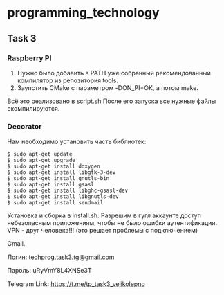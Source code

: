 # programming_technology
## Task 3
###  Raspberry PI
1) Нужно было добавить в PATH уже собранный рекомендованный компилятор из репозитория tools.
2) Заупстить CMake с параметром -DON_PI=OK, а потом make.

Всё это реализовано в script.sh После его запуска все нужные файлы скомпилируются.
### Decorator
Нам необходимо установить часть библиотек:
```shell
$ sudo apt-get update 
$ sudo apt-get upgrade
$ sudo apt-get install doxygen
$ sudo apt-get install libgtk-3-dev 
$ sudo apt-get install gnutls-bin
$ sudo apt-get install gsasl 
$ sudo apt-get install libghc-gsasl-dev 
$ sudo apt-get install libgnutls-dev 
$ sudo apt-get install sendmail
```
Установка и сборка в install.sh. Разрешим в гугл аккаунте доступ небезопасным приложениям, чтобы не было ошибки аутентификации. VPN - друг человека!!! (это решает проблемы с подключением)

Gmail. 

Логин: techprog.task3.tg@gmail.com 

Пароль: uRyVmY8L4XNSe3T 

Telegram Link: https://t.me/tp_task3_velikolepno

